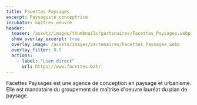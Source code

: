 ```yaml
---
title: Facettes Paysages
excerpt: Paysagiste conceptrice
incubator: maitres_oeuvre
header:
  teaser: /assets/images/thumbnails/partenaires/Facettes_Paysages.webp
  show_overlay_excerpt: true
  overlay_image: /assets/images/partenaires/Facettes_Paysages.webp
  overlay_filter: 0.5
  actions:
    - label: "Lien direct"
      url: https://www.facettes.bzh/
---
```


Facettes Paysages est une agence de conception en paysage et urbanisme. Elle est mandataire du groupement de maîtrise d'oeuvre lauréat du plan de paysage.
